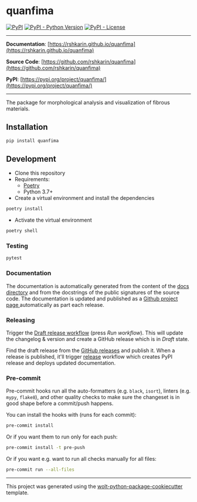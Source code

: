 # quanfima

[![PyPI](https://img.shields.io/pypi/v/quanfima?style=flat-square)](https://pypi.python.org/pypi/quanfima/)
[![PyPI - Python Version](https://img.shields.io/pypi/pyversions/quanfima?style=flat-square)](https://pypi.python.org/pypi/quanfima/)
[![PyPI - License](https://img.shields.io/pypi/l/quanfima?style=flat-square)](https://pypi.python.org/pypi/quanfima/)


---

**Documentation**: [https://rshkarin.github.io/quanfima](https://rshkarin.github.io/quanfima)

**Source Code**: [https://github.com/rshkarin/quanfima](https://github.com/rshkarin/quanfima)

**PyPI**: [https://pypi.org/project/quanfima/](https://pypi.org/project/quanfima/)

---

The package for morphological analysis and visualization of fibrous materials.

## Installation

```sh
pip install quanfima
```

## Development

* Clone this repository
* Requirements:
  * [Poetry](https://python-poetry.org/)
  * Python 3.7+
* Create a virtual environment and install the dependencies

```sh
poetry install
```

* Activate the virtual environment

```sh
poetry shell
```

### Testing

```sh
pytest
```

### Documentation

The documentation is automatically generated from the content of the [docs directory](./docs) and from the docstrings
 of the public signatures of the source code. The documentation is updated and published as a [Github project page
 ](https://pages.github.com/) automatically as part each release.

### Releasing

Trigger the [Draft release workflow](https://github.com/rshkarin/quanfima/actions/workflows/draft_release.yml)
(press _Run workflow_). This will update the changelog & version and create a GitHub release which is in _Draft_ state.

Find the draft release from the
[GitHub releases](https://github.com/rshkarin/quanfima/releases) and publish it. When
 a release is published, it'll trigger [release](https://github.com/rshkarin/quanfima/blob/master/.github/workflows/release.yml) workflow which creates PyPI
 release and deploys updated documentation.

### Pre-commit

Pre-commit hooks run all the auto-formatters (e.g. `black`, `isort`), linters (e.g. `mypy`, `flake8`), and other quality
 checks to make sure the changeset is in good shape before a commit/push happens.

You can install the hooks with (runs for each commit):

```sh
pre-commit install
```

Or if you want them to run only for each push:

```sh
pre-commit install -t pre-push
```

Or if you want e.g. want to run all checks manually for all files:

```sh
pre-commit run --all-files
```

---

This project was generated using the [wolt-python-package-cookiecutter](https://github.com/woltapp/wolt-python-package-cookiecutter) template.

